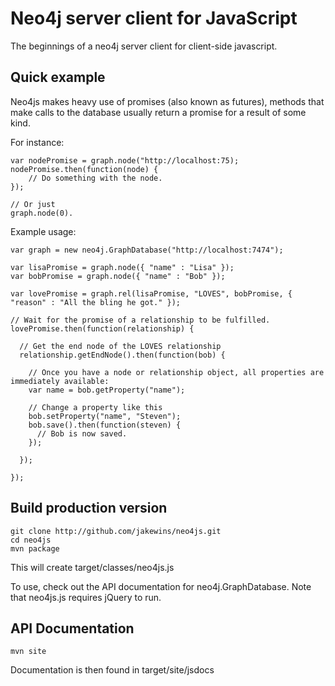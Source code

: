 Neo4j server client for JavaScript
=================================

The beginnings of a neo4j server client for client-side javascript.

Quick example
-------------

Neo4js makes heavy use of promises (also known as futures), methods that make calls to the database usually return a promise
for a result of some kind.

For instance:

    var nodePromise = graph.node("http://localhost:75);
    nodePromise.then(function(node) {
        // Do something with the node.
    });

    // Or just
    graph.node(0).

Example usage:
    
    var graph = new neo4j.GraphDatabase("http://localhost:7474");
    
    var lisaPromise = graph.node({ "name" : "Lisa" });
    var bobPromise = graph.node({ "name" : "Bob" });
    
    var lovePromise = graph.rel(lisaPromise, "LOVES", bobPromise, { "reason" : "All the bling he got." });

    // Wait for the promise of a relationship to be fulfilled.
    lovePromise.then(function(relationship) {

      // Get the end node of the LOVES relationship
      relationship.getEndNode().then(function(bob) {

        // Once you have a node or relationship object, all properties are immediately available:
        var name = bob.getProperty("name");

        // Change a property like this
        bob.setProperty("name", "Steven");
        bob.save().then(function(steven) {
          // Bob is now saved.
        });

      });

    });

Build production version
------------

    git clone http://github.com/jakewins/neo4js.git
    cd neo4js
    mvn package
	
This will create target/classes/neo4js.js

To use, check out the API documentation for neo4j.GraphDatabase.
Note that neo4js.js requires jQuery to run.
	
API Documentation
-----------------

    mvn site

Documentation is then found in target/site/jsdocs
 
